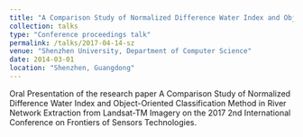 ```yaml
---
title: "A Comparison Study of Normalized Difference Water Index and Object-Oriented Classification Method in River Network Extraction from Landsat-TM Imagery"
collection: talks
type: "Conference proceedings talk"
permalink: /talks/2017-04-14-sz
venue: "Shenzhen University, Department of Computer Science"
date: 2014-03-01
location: "Shenzhen, Guangdong"
---
```


Oral Presentation of the research paper A Comparison Study of Normalized Difference Water Index and Object-Oriented Classification Method in River Network Extraction from Landsat-TM Imagery on the 2017 2nd International Conference on Frontiers of Sensors Technologies.
